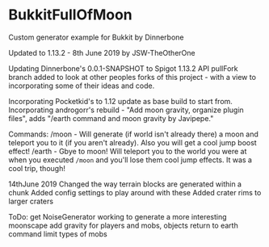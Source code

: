 # BukkitFullOfMoon
Custom generator example for Bukkit by Dinnerbone

Updated to 1.13.2 - 8th June 2019 by JSW-TheOtherOne

Updating Dinnerbone's 0.0.1-SNAPSHOT to Spigot 1.13.2 API
pullFork branch added to look at other peoples forks of this project -
with a view to incorporating some of their ideas and code.

Incorporating Pocketkid's to 1.12 update as base build to start from.
Incorporating androgorr's rebuild - "Add moon gravity, organize plugin files", adds "/earth command and moon gravity by Javipepe."

Commands:
/moon - Will generate (if world isn't already there) a moon and teleport you to it (if you aren't already). Also you will get a cool jump boost effect!
/earth - Gbye to moon! Will teleport you to the world you were at when you executed `/moon` and you'll lose them cool jump effects. It was a cool trip, though!

14thJune 2019
Changed the way terrain blocks are generated within a chunk
Added config settings to play around with these
Added crater rims to larger craters

ToDo: get NoiseGenerator working to generate a more interesting moonscape
add gravity for players and mobs, objects
return to earth command
limit types of mobs
